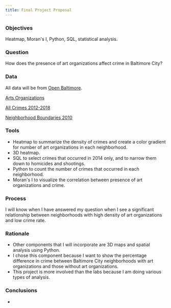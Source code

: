 ```yaml
---
title: Final Project Proposal
---
```


### Objectives
Heatmap, Moran's I, Python, SQL, statistical analysis.

### Question
How does the presence of art organizations affect crime in Baltimore City?

### Data
All data will be from [Open Baltimore](https://data.baltimorecity.gov/).

[Arts Organizations](https://data.baltimorecity.gov/Culture-Arts/Baltimore-Arts-Organizations/r4ur-u5nm)

[All Crimes 2012-2018](https://data.baltimorecity.gov/Public-Safety/BPD-Part-1-Victim-Based-Crime-Data/wsfq-mvij/data)

[Neighborhood Boundaries 2010](https://data.baltimorecity.gov/Neighborhoods/Neighborhoods-Shape/ysi8-7icr)

### Tools
* Heatmap to summarize the density of crimes and create a color gradient for number of art organizations in each neighborhood.
* 3D heatmap.
* SQL to select crimes that occurred in 2014 only, and to narrow them down to homicides and shootings.
* Python to count the number of crimes that occurred in each neighborhood.
* Moran's I to visualize the correlation between presence of art organizations and crime.

### Process
I will know when I have answered my question when I see a significant relationship between neighborhoods with high density of
art organizations and low crime rate.

### Rationale
* Other components that I will incorporate are 3D maps and spatial analysis using Python.
* I chose this component because I want to show the percentage difference in crime between Baltimore City neighborhoods with
art organizations and those without art organizations.
* This project is more involved than the labs because I am doing various types of analysis.

### Conclusions
* 
